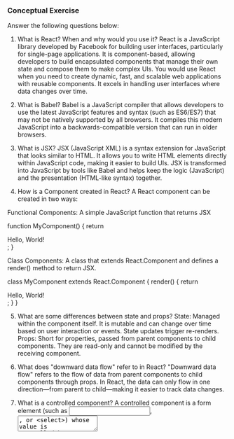 ### Conceptual Exercise

Answer the following questions below:

1. What is React? When and why would you use it?
React is a JavaScript library developed by Facebook for building user interfaces, particularly for single-page applications. It is component-based, allowing developers to build encapsulated components that manage their own state and compose them to make complex UIs. You would use React when you need to create dynamic, fast, and scalable web applications with reusable components. It excels in handling user interfaces where data changes over time.

2. What is Babel?
Babel is a JavaScript compiler that allows developers to use the latest JavaScript features and syntax (such as ES6/ES7) that may not be natively supported by all browsers. It compiles this modern JavaScript into a backwards-compatible version that can run in older browsers.

3. What is JSX?
JSX (JavaScript XML) is a syntax extension for JavaScript that looks similar to HTML. It allows you to write HTML elements directly within JavaScript code, making it easier to build UIs. JSX is transformed into JavaScript by tools like Babel and helps keep the logic (JavaScript) and the presentation (HTML-like syntax) together.


4. How is a Component created in React?
A React component can be created in two ways:

Functional Components: A simple JavaScript function that returns JSX

function MyComponent() {
  return <div>Hello, World!</div>;
}

Class Components: A class that extends React.Component and defines a render() method to return JSX.

class MyComponent extends React.Component {
  render() {
    return <div>Hello, World!</div>;
  }
}


5. What are some differences between state and props?
State: Managed within the component itself. It is mutable and can change over time based on user interaction or events. State updates trigger re-renders.
Props: Short for properties, passed from parent components to child components. They are read-only and cannot be modified by the receiving component.

6. What does "downward data flow" refer to in React?
"Downward data flow" refers to the flow of data from parent components to child components through props. In React, the data can only flow in one direction—from parent to child—making it easier to track data changes.

7. What is a controlled component?
A controlled component is a form element (such as <input>, <textarea>, or <select>) whose value is controlled by React state. In controlled components, every change to the input is handled by the component’s state, making the UI the source of truth.

function ControlledInput() {
  const [value, setValue] = useState("");

  return <input value={value} onChange={(e) => setValue(e.target.value)} />;
}


8. What is an uncontrolled component?
An uncontrolled component is a form element where the value is managed by the DOM itself, rather than React state. You access its value through refs, making it similar to traditional HTML forms.

function UncontrolledInput() {
  const inputRef = useRef(null);

  const handleSubmit = () => {
    console.log(inputRef.current.value);
  };

  return <input ref={inputRef} />;
}


9. What is the purpose of the key prop when rendering a list of components?
The key prop helps React identify which elements in a list have changed, been added, or been removed. This improves the performance of rendering lists by allowing React to update only the changed elements rather than re-rendering the entire list.

10. Why is using an array index a poor choice for a key prop when rendering a list of components?
Using an array index as the key can lead to issues when the list items are reordered, added, or removed. React uses the key to track each item’s identity, and if the index changes, it can cause bugs and inefficient re-renders since React may confuse which items have actually changed.

11. Describe useEffect. What use cases is it used for in React components?
useEffect is a hook that allows you to perform side effects in functional components. It can be used for tasks like data fetching, subscriptions, timers, or manually manipulating the DOM. useEffect runs after the render cycle and can optionally clean up resources or dependencies when the component re-renders or unmounts.

useEffect(() => {
  // Perform side effect here (e.g., data fetching)
  return () => {
    // Cleanup (e.g., cancel subscriptions)
  };
}, [dependencies]);


12. What does useRef do? Does a change to a ref value cause a rerender of a component?
useRef is a hook that provides a way to persist values across renders without causing re-renders. A ref can hold a reference to a DOM element or any other mutable value. Changing the current property of a ref does not cause a re-render of the component.

const myRef = useRef(null);


13. When would you use a ref? When wouldn’t you use one?
Use a ref when you need to:
Access a DOM element directly (e.g., focusing an input field).
Store mutable values that don’t need to trigger re-renders (e.g., timers, external libraries).
Avoid using a ref for:
Storing application state that should trigger re-renders when updated. For this, use useState or useReducer.

14. What is a custom hook in React? When would you want to write one?
A custom hook is a JavaScript function that allows you to encapsulate reusable logic in a clean and organized way by using built-in React hooks. Custom hooks are useful when you need to reuse logic across multiple components without duplicating code, such as handling form state, API calls, or subscription management.

function useFetch(url) {
  const [data, setData] = useState(null);
  
  useEffect(() => {
    fetch(url)
      .then(response => response.json())
      .then(data => setData(data));
  }, [url]);
  
  return data;
}

